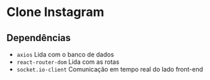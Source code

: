 # Clone Instagram

## Dependências

- `axios` Lida com o banco de dados
- `react-router-dom` Lida com as rotas
- `socket.io-client` Comunicação em tempo real do lado front-end
